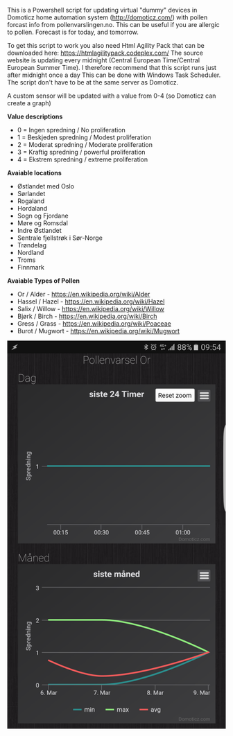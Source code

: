 This is a Powershell script for updating virtual "dummy" devices in Domoticz home automation system (http://domoticz.com/) with pollen forcast info from pollenvarslingen.no.
This can be useful if you are allergic to pollen.
Forecast is for today, and tomorrow.

To get this script to work you also need Html Agility Pack that can be downloaded here: https://htmlagilitypack.codeplex.com/
The source website is updating every midnight (Central European Time/Central European Summer Time). I therefore recommend that this script runs just after midnight once a day
This can be done with Windows Task Scheduler. The script don't have to be at the same server as Domoticz.

A custom sensor will be updated with a value from 0-4 (so Domoticz can create a graph)

**Value descriptions**
- 0 = Ingen spredning / No proliferation
- 1 = Beskjeden spredning / Modest proliferation
- 2 = Moderat spredning / Moderate proliferation
- 3 = Kraftig spredning / powerful proliferation
- 4 = Ekstrem spredning / extreme proliferation

**Avaiable locations**
- Østlandet med Oslo
- Sørlandet
- Rogaland
- Hordaland
- Sogn og Fjordane
- Møre og Romsdal
- Indre Østlandet
- Sentrale fjellstrøk i Sør-Norge
- Trøndelag
- Nordland
- Troms
- Finnmark

**Avaiable Types of Pollen**
- Or / Alder - https://en.wikipedia.org/wiki/Alder
- Hassel / Hazel - https://en.wikipedia.org/wiki/Hazel
- Salix / Willow - https://en.wikipedia.org/wiki/Willow
- Bjørk / Birch - https://en.wikipedia.org/wiki/Birch
- Gress / Grass - https://en.wikipedia.org/wiki/Poaceae
- Burot / Mugwort - https://en.wikipedia.org/wiki/Mugwort

![alt tag](images/graph_domoticz.png)
